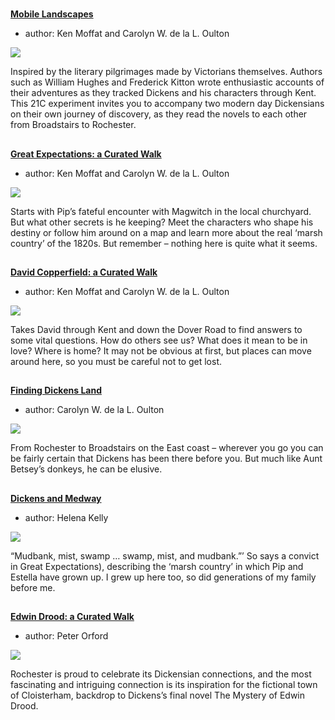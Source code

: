 
<param ve-config 
       title="Dickens Land"
       banner="images/dickensland.png"
       layout="index">

#

##
**[Mobile Landscapes](mobile-landscapes)**

- author: Ken Moffat and Carolyn W. de la L. Oulton

![](https://dev.visual-essays.app/thumbnail?url=https://raw.githubusercontent.com/kent-map/kent/master/dickens/images/dickens_head.jpg)

Inspired by the literary pilgrimages made by Victorians themselves. Authors such as William Hughes and Frederick Kitton wrote enthusiastic accounts of their adventures as they tracked Dickens and his characters through Kent. This 21C experiment invites you to accompany two modern day Dickensians on their own journey of discovery, as they read the novels to each other from Broadstairs to Rochester.

##
**[Great Expectations: a Curated Walk](great-expectations-curated-walk)**

- author: Ken Moffat and Carolyn W. de la L. Oulton

![](https://dev.visual-essays.app/thumbnail?url=https://raw.githubusercontent.com/kent-map/kent/master/dickens/images/Grammar_School_Gate_Rochester.jpg)

Starts with Pip’s fateful encounter with Magwitch in the local churchyard. But what other secrets is he keeping? Meet the characters who shape his destiny or follow him around on a map and learn more about the real ‘marsh country’ of the 1820s. But remember – nothing here is quite what it seems.

##
**[David Copperfield: a Curated Walk](david-copperfield-curated-walk)**

- author: Ken Moffat and Carolyn W. de la L. Oulton

![](https://dev.visual-essays.app/thumbnail?url=https://raw.githubusercontent.com/kent-map/kent/master/dickens/images/Broadstairs.jpg)

Takes David through Kent and down the Dover Road to find answers to some vital questions. How do others see us? What does it mean to be in love? Where is home? It may not be obvious at first, but places can move around here, so you must be careful not to get lost.

##
**[Finding Dickens Land](dickens-biography)**

- author: Carolyn W. de la L. Oulton

![](https://dev.visual-essays.app/thumbnail?url=https://raw.githubusercontent.com/kent-map/kent/master/dickens/images/Chatham%20Dockyard.jpg)

From Rochester to Broadstairs on the East coast – wherever you go you can be fairly certain that Dickens has been there before you. But much like Aunt Betsey’s donkeys, he can be elusive.

##
**[Dickens and Medway](dickens-medway)**

- author: Helena Kelly

![](https://dev.visual-essays.app/thumbnail?url=https://raw.githubusercontent.com/kent-map/kent/master/dickens/images/Chatham%20Dockyard.jpg)

“Mudbank, mist, swamp … swamp, mist, and mudbank.”’ So says a convict in Great Expectations), describing the ‘marsh country’ in which Pip and Estella have grown up. I grew up here too, so did generations of my family before me. 

##
**[Edwin Drood: a Curated Walk](edwin-drood-curated-walk)**

- author: Peter Orford

![](https://dev.visual-essays.app/thumbnail?url=https://raw.githubusercontent.com/kent-map/kent/master/dickens/images/Chatham%20Dockyard.jpg)

Rochester is proud to celebrate its Dickensian connections, and the most fascinating and intriguing connection is its inspiration for the fictional town of Cloisterham, backdrop to Dickens’s final novel The Mystery of Edwin Drood. 
